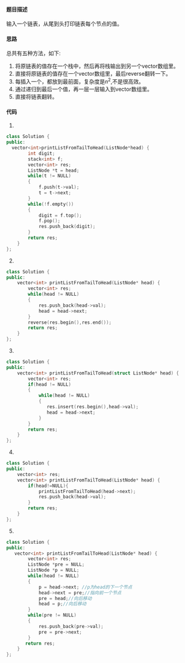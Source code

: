 #### 题目描述

输入一个链表，从尾到头打印链表每个节点的值。

#### 思路
总共有五种方法，如下:
1. 将原链表的值存在一个栈中，然后再将栈输出到另一个vector数组里。
2. 直接将原链表的值存在一个vector数组里，最后reverse翻转一下。
3. 每插入一个，都放到最前面，复杂度是$n^{2}$,不是很高效。
3. 通过递归到最后一个值，再一层一层输入到vector数组里。
4. 直接将链表翻转。

#### 代码

1. 
```c++
class Solution {
public:
  vector<int>printListFromTailToHead(ListNode*head) {
		int digit;
        stack<int> f;
		vector<int> res;
		ListNode *t = head;
		while(t != NULL)
		{
			f.push(t->val);
			t = t->next;
		}
		while(!f.empty())
		{
			digit = f.top();
			f.pop();
			res.push_back(digit);
		}
		return res;
    }
};
```
2. 
```c++
class Solution {
public:
    vector<int> printListFromTailToHead(ListNode* head) {
		vector<int> res;
		while(head != NULL)
		{
			res.push_back(head->val);
			head = head->next;
		}
		reverse(res.begin(),res.end());
		return res;
    }
};

```
3. 
```c++
class Solution {
public:
    vector<int> printListFromTailToHead(struct ListNode* head) {
        vector<int> res;
        if(head != NULL)
        {
            while(head != NULL)
			{    
			   res.insert(res.begin(),head->val);
	           head = head->next;
            }                      
        }
        return res;
    }
};
```
   

4. 
```c++
class Solution {
public:
    vector<int> res;
    vector<int> printListFromTailToHead(ListNode* head) {
        if(head!=NULL){
            printListFromTailToHead(head->next);
            res.push_back(head->val);
        }
        return res;
    }
};
```
5. 
```c++
class Solution {
public:
   vector<int> printListFromTailToHead(ListNode* head) {
		vector<int> res;
		ListNode *pre = NULL;
		ListNode *p = NULL;
		while(head != NULL)
		{
			p = head->next; //p为head的下一个节点
			head->next = pre;//指向前一个节点
			pre = head;//向后移动
			head = p;//向后移动
		}
		while(pre != NULL)
		{
			res.push_back(pre->val);
			pre = pre->next;
		}
       return res;
	}
};
```



